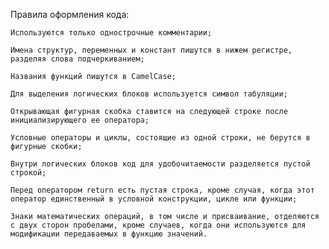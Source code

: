 Правила оформления кода:

    Используются только однострочные комментарии;

    Имена структур, переменных и констант пишутся в нижем регистре, разделяя слова подчеркиванием;

    Названия функций пишутся в CamelCase;

    Для выделения логических блоков используется символ табуляции;

    Открывающая фигурная скобка ставится на следующей строке после инициализирующего ее оператора;

    Условные операторы и циклы, состоящие из одной строки, не берутся в фигурные скобки;

    Внутри логических блоков код для удобочитаемости разделяется пустой строкой;

    Перед оператором return есть пустая строка, кроме случая, когда этот оператор единственный в условной конструкции, цикле или функции;

    Знаки математических операций, в том числе и присваивание, отделяются с двух сторон пробелами, кроме случаев, когда они используются для модификации передаваемых в функцию значений.